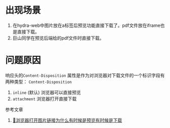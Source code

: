 # 出现场景
1. 在hydra-web中图片放在a标签后预览功能直接下载了。pdf文件放在iframe也是直接下载。
2. 巨山同学在预览后端给的pdf文件时直接下载。

# 问题原因
响应头的`Content-Disposition` 属性是作为对浏览器对下载文件的一个标识字段有两种类型：
`Content-Disposition` 
1. `inline` (默认) 浏览器可以直接预览
2. `attachment` 浏览器打开直接下载





参考文章
1. [🚢浏览器打开图片链接为什么有时候是预览有时候是下载](https://juejin.cn/post/7177346491059535932)

